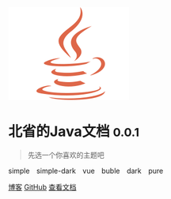 ![logo](_media/java_icon.svg)

# 北省的Java文档 <small>0.0.1</small>

> 先选一个你喜欢的主题吧

<div class="demo-theme-preview" >
  <a data-theme="theme-simple">simple</a>
  <a data-theme="theme-simple-dark">simple-dark</a>
  <a data-theme="vue">vue</a>
  <a data-theme="buble">buble</a>
  <a data-theme="dark">dark</a>
  <a data-theme="pure">pure</a>
</div>


<style>
  .demo-theme-preview a {
    padding-right: 10px;
  }

  .demo-theme-preview a:hover {
    cursor: pointer;
    text-decoration: underline;
  }
</style>

<script>
  var preview = Docsify.dom.find('.demo-theme-preview');
  var themes = Docsify.dom.findAll('[rel="stylesheet"]');

  preview.onclick = function (e) {
    var title = e.target.getAttribute('data-theme');

    themes.forEach(function (theme) {
      theme.disabled = theme.title !== title;
    });
  };
</script>



[博客](http://anqi520.com)
[GitHub](https://github.com/Beisheng8888/docsify)
[查看文档](#🎁readme)


